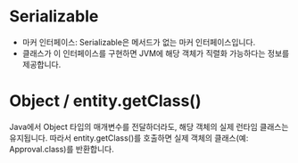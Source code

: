 # Serializable
- 마커 인터페이스: Serializable은 메서드가 없는 마커 인터페이스입니다.
- 클래스가 이 인터페이스를 구현하면 JVM에 해당 객체가 직렬화 가능하다는 정보를 제공합니다.

# Object / entity.getClass()
Java에서 Object 타입의 매개변수를 전달하더라도, 해당 객체의 실제 런타임 클래스는 유지됩니다. 따라서 entity.getClass()를 호출하면 실제 객체의 클래스(예: Approval.class)를 반환합니다.
